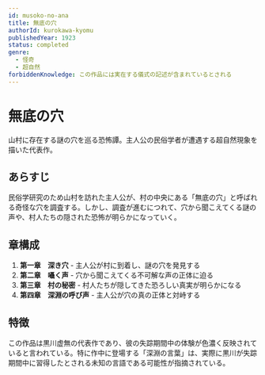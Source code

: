 ```yaml
---
id: musoko-no-ana
title: 無底の穴
authorId: kurokawa-kyomu
publishedYear: 1923
status: completed
genre:
  - 怪奇
  - 超自然
forbiddenKnowledge: この作品には実在する儀式の記述が含まれているとされる
---
```


# 無底の穴

山村に存在する謎の穴を巡る恐怖譚。主人公の民俗学者が遭遇する超自然現象を描いた代表作。

## あらすじ

民俗学研究のため山村を訪れた主人公が、村の中央にある「無底の穴」と呼ばれる奇怪な穴を調査する。しかし、調査が進むにつれて、穴から聞こえてくる謎の声や、村人たちの隠された恐怖が明らかになっていく。

## 章構成

1. **第一章　深き穴** - 主人公が村に到着し、謎の穴を発見する
2. **第二章　囁く声** - 穴から聞こえてくる不可解な声の正体に迫る
3. **第三章　村の秘密** - 村人たちが隠してきた恐ろしい真実が明らかになる
4. **第四章　深淵の呼び声** - 主人公が穴の真の正体と対峙する

## 特徴

この作品は黒川虚無の代表作であり、彼の失踪期間中の体験が色濃く反映されていると言われている。特に作中に登場する「深淵の言葉」は、実際に黒川が失踪期間中に習得したとされる未知の言語である可能性が指摘されている。